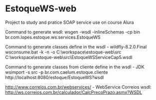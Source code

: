 # EstoqueWS-web
Project to study and pratice SOAP service use on course Alura

Command to generate wsdl:
wsgen -wsdl -inlineSchemas -cp bin br.com.lopes.estoque.ws.services.EstoqueWS

Command to generate classes define in the wsdl - wildfly-8.2.0.Final
wsconsume.bat -k -n -o C:\workspace\estoque-web\src C:\workspace\estoque-web\src\EstoqueWSServiceCap5.wsdl

Command to generate classes from cliente define in the wsdl - JDK
wsimport -s src -p br.com.caelum.estoque.cliente    http://localhost:8080/estoque/EstoqueWS?wsdl


http://www.correios.com.br/webservices/ - WebService Correios
wsdl: http://ws.correios.com.br/calculador/CalcPrecoPrazo.asmx?WSDL